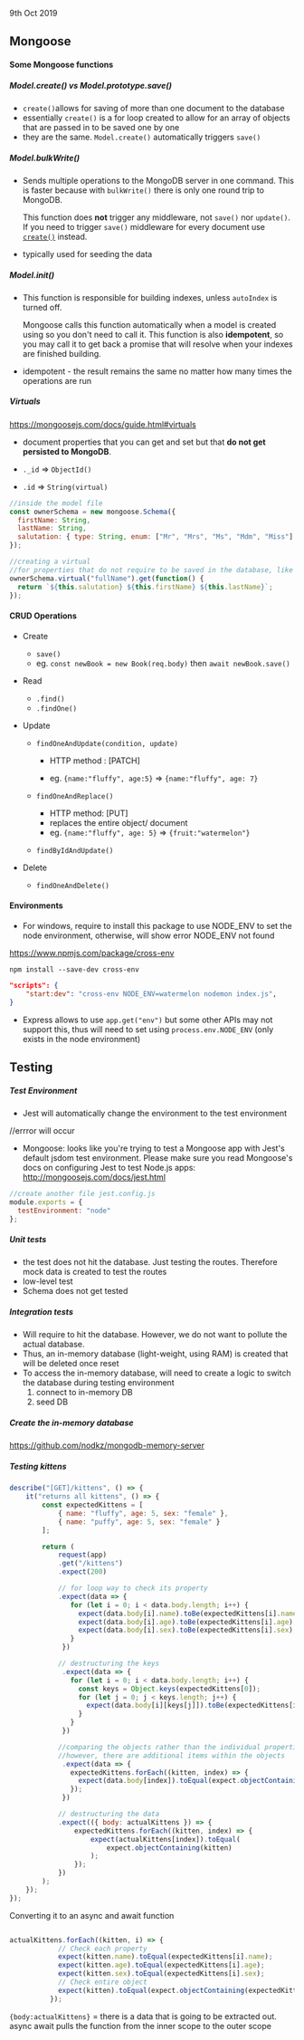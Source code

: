 9th Oct 2019

## Mongoose

#### Some Mongoose functions

##### Model.create() vs Model.prototype.save()

- `create()`allows for saving of more than one document to the database
- essentially `create()` is a for loop created to allow for an array of objects that are passed in to be saved one by one
- they are the same. `Model.create()` automatically triggers `save()`



##### Model.bulkWrite()

- Sends multiple operations to the MongoDB server in one command. This is faster because with `bulkWrite()` there is only one round trip to MongoDB.

  This function does **not** trigger any middleware, not `save()` nor `update()`. If you need to trigger `save()` middleware for every document use [`create()`](http://mongoosejs.com/docs/api.html#model_Model.create) instead.

- typically used for seeding the data



##### Model.init()

- This function is responsible for building indexes, unless `autoIndex` is turned off.

  Mongoose calls this function automatically when a model is created using so you don't need to call it. This function is also **idempotent**, so you may call it to get back a promise that will resolve when your indexes are finished building.

- idempotent - the result remains the same no matter how many times the operations are run



##### Virtuals

https://mongoosejs.com/docs/guide.html#virtuals

- document properties that you can get and set but that **do not get persisted to MongoDB**. 

- `._id` => `ObjectId()`
- `.id` => `String(virtual)`

```js
//inside the model file
const ownerSchema = new mongoose.Schema({
  firstName: String,
  lastName: String,
  salutation: { type: String, enum: ["Mr", "Mrs", "Ms", "Mdm", "Miss"] }
});

//creating a virtual
//for properties that do not require to be saved in the database, like for instance the full name
ownerSchema.virtual("fullName").get(function() {
  return `${this.salutation} ${this.firstName} ${this.lastName}`;
});
```



#### CRUD Operations

- Create
  - `save()`
  - eg. `const newBook = new Book(req.body)` then `await newBook.save()`

- Read
  - `.find()`
  - `.findOne()`
- Update
  
  - `findOneAndUpdate(condition, update)` 
  
    - HTTP method : [PATCH]
  
    - eg. `{name:"fluffy", age:5}` => `{name:"fluffy", age: 7}`
  
  - `findOneAndReplace()` 
  
    - HTTP method: [PUT]
    - replaces the entire object/ document
    - eg. `{name:"fluffy", age: 5}` => `{fruit:"watermelon"}`
  - `findByIdAndUpdate()`
- Delete
  
  - `findOneAndDelete()`
  
    
      



#### Environments

- For windows, require to install this package to use NODE_ENV to set the node environment, otherwise, will show error NODE_ENV not found

https://www.npmjs.com/package/cross-env

`npm install --save-dev cross-env`

```json
"scripts": {
    "start:dev": "cross-env NODE_ENV=watermelon nodemon index.js",
}
```

- Express allows to use `app.get("env")` but some other APIs may not support this, thus will need to set using `process.env.NODE_ENV` (only exists in the node environment)



## Testing

##### Test Environment

- Jest will automatically change the environment to the test environment

//errror will occur 

- Mongoose: looks like you're trying to test a Mongoose app with Jest's default jsdom test environment. Please make sure you read Mongoose's docs on configuring Jest to test Node.js apps: http://mongoosejs.com/docs/jest.html

```js
//create another file jest.config.js
module.exports = {
  testEnvironment: "node"
};
```



##### Unit tests

- the test does not hit the database. Just testing the routes. Therefore mock data is created to test the routes
- low-level test
- Schema does not get tested



##### Integration tests

- Will require to hit the database. However, we do not want to pollute the actual database.
- Thus, an in-memory database (light-weight, using RAM) is created that will be deleted once reset
- To access the in-memory database, will need to create a logic to switch the database during testing environment
  1. connect to in-memory DB
  2. seed DB 



##### Create the in-memory database

https://github.com/nodkz/mongodb-memory-server



##### Testing kittens 

```js
describe("[GET]/kittens", () => {
    it("returns all kittens", () => {
        const expectedKittens = [
            { name: "fluffy", age: 5, sex: "female" },
            { name: "puffy", age: 5, sex: "female" }
        ];

        return (
            request(app)
            .get("/kittens")
            .expect(200)

            // for loop way to check its property
            .expect(data => {
               for (let i = 0; i < data.body.length; i++) {
                 expect(data.body[i].name).toBe(expectedKittens[i].name);
                 expect(data.body[i].age).toBe(expectedKittens[i].age);
                 expect(data.body[i].sex).toBe(expectedKittens[i].sex);
               }
             })

            // destructuring the keys
             .expect(data => {
               for (let i = 0; i < data.body.length; i++) {
                 const keys = Object.keys(expectedKittens[0]);
                 for (let j = 0; j < keys.length; j++) {
                   expect(data.body[i][keys[j]]).toBe(expectedKittens[i][keys[j]]);
                 }
               }
             })

            //comparing the objects rather than the individual properties
            //however, there are additional items within the objects
             .expect(data => {
               expectedKittens.forEach((kitten, index) => {
                 expect(data.body[index]).toEqual(expect.objectContaining(kitten));
               });
             })

            // destructuring the data
            .expect(({ body: actualKittens }) => {
                expectedKittens.forEach((kitten, index) => {
                    expect(actualKittens[index]).toEqual(
                        expect.objectContaining(kitten)
                    );
                });
            })
        );
    });
});
```

Converting it to an async and await function

```js

```



```js
actualKittens.forEach((kitten, i) => {
            // Check each property
            expect(kitten.name).toEqual(expectedKittens[i].name);
            expect(kitten.age).toEqual(expectedKittens[i].age);
            expect(kitten.sex).toEqual(expectedKittens[i].sex);
            // Check entire object
            expect(kitten).toEqual(expect.objectContaining(expectedKittens[i]));
          });


```

`{body:actualKittens}` = there is a data that is going to be extracted out.
async await pulls the function from the inner scope to the outer scope